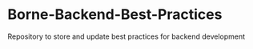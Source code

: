 # Borne-Backend-Best-Practices
Repository to store and update best practices for backend development
